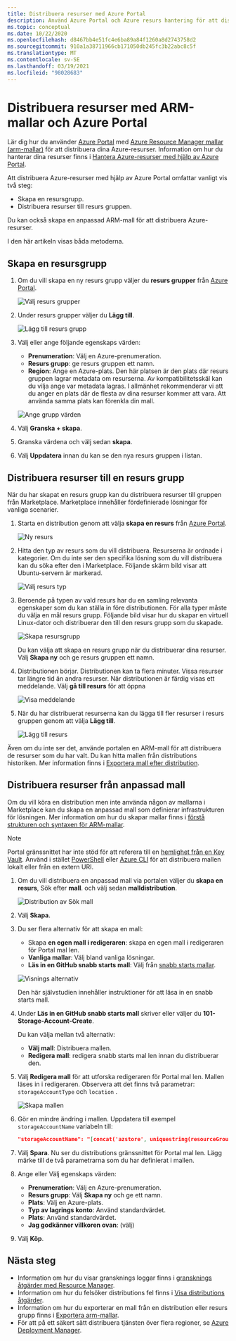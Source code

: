 ```yaml
---
title: Distribuera resurser med Azure Portal
description: Använd Azure Portal och Azure resurs hantering för att distribuera dina resurser till en resurs grupp i din prenumeration.
ms.topic: conceptual
ms.date: 10/22/2020
ms.openlocfilehash: d8467bb4e51fc4e6ba89a84f1260a8d2743758d2
ms.sourcegitcommit: 910a1a38711966cb171050db245fc3b22abc8c5f
ms.translationtype: MT
ms.contentlocale: sv-SE
ms.lasthandoff: 03/19/2021
ms.locfileid: "98028683"
---
```

# <a name="deploy-resources-with-arm-templates-and-azure-portal"></a>Distribuera resurser med ARM-mallar och Azure Portal

Lär dig hur du använder [Azure Portal](https://portal.azure.com) med [Azure Resource Manager mallar (arm-mallar)](overview.md) för att distribuera dina Azure-resurser. Information om hur du hanterar dina resurser finns i [Hantera Azure-resurser med hjälp av Azure Portal](../management/manage-resources-portal.md).

Att distribuera Azure-resurser med hjälp av Azure Portal omfattar vanligt vis två steg:

- Skapa en resursgrupp.
- Distribuera resurser till resurs gruppen.

Du kan också skapa en anpassad ARM-mall för att distribuera Azure-resurser.

I den här artikeln visas båda metoderna.

## <a name="create-a-resource-group"></a>Skapa en resursgrupp

1. Om du vill skapa en ny resurs grupp väljer du **resurs grupper** från [Azure Portal](https://portal.azure.com).

   ![Välj resurs grupper](./media/deploy-portal/select-resource-groups.png)

1. Under resurs grupper väljer du **Lägg till**.

   ![Lägg till resurs grupp](./media/deploy-portal/add-resource-group.png)

1. Välj eller ange följande egenskaps värden:

    - **Prenumeration**: Välj en Azure-prenumeration.
    - **Resurs grupp**: ge resurs gruppen ett namn.
    - **Region**: Ange en Azure-plats. Den här platsen är den plats där resurs gruppen lagrar metadata om resurserna. Av kompatibilitetsskäl kan du vilja ange var metadata lagras. I allmänhet rekommenderar vi att du anger en plats där de flesta av dina resurser kommer att vara. Att använda samma plats kan förenkla din mall.

   ![Ange grupp värden](./media/deploy-portal/set-group-properties.png)

1. Välj **Granska + skapa**.
1. Granska värdena och välj sedan **skapa**.
1. Välj **Uppdatera** innan du kan se den nya resurs gruppen i listan.

## <a name="deploy-resources-to-a-resource-group"></a>Distribuera resurser till en resurs grupp

När du har skapat en resurs grupp kan du distribuera resurser till gruppen från Marketplace. Marketplace innehåller fördefinierade lösningar för vanliga scenarier.

1. Starta en distribution genom att välja **skapa en resurs** från [Azure Portal](https://portal.azure.com).

   ![Ny resurs](./media/deploy-portal/new-resources.png)

1. Hitta den typ av resurs som du vill distribuera. Resurserna är ordnade i kategorier. Om du inte ser den specifika lösning som du vill distribuera kan du söka efter den i Marketplace. Följande skärm bild visar att Ubuntu-servern är markerad.

   ![Välj resurs typ](./media/deploy-portal/select-resource-type.png)

1. Beroende på typen av vald resurs har du en samling relevanta egenskaper som du kan ställa in före distributionen. För alla typer måste du välja en mål resurs grupp. Följande bild visar hur du skapar en virtuell Linux-dator och distribuerar den till den resurs grupp som du skapade.

   ![Skapa resursgrupp](./media/deploy-portal/select-existing-group.png)

   Du kan välja att skapa en resurs grupp när du distribuerar dina resurser. Välj **Skapa ny** och ge resurs gruppen ett namn.

1. Distributionen börjar. Distributionen kan ta flera minuter. Vissa resurser tar längre tid än andra resurser. När distributionen är färdig visas ett meddelande. Välj **gå till resurs** för att öppna

   ![Visa meddelande](./media/deploy-portal/view-notification.png)

1. När du har distribuerat resurserna kan du lägga till fler resurser i resurs gruppen genom att välja **Lägg till**.

   ![Lägg till resurs](./media/deploy-portal/add-resource.png)

Även om du inte ser det, använde portalen en ARM-mall för att distribuera de resurser som du har valt. Du kan hitta mallen från distributions historiken. Mer information finns i [Exportera mall efter distribution](export-template-portal.md#export-template-after-deployment).

## <a name="deploy-resources-from-custom-template"></a>Distribuera resurser från anpassad mall

Om du vill köra en distribution men inte använda någon av mallarna i Marketplace kan du skapa en anpassad mall som definierar infrastrukturen för lösningen. Mer information om hur du skapar mallar finns i [förstå strukturen och syntaxen för ARM-mallar](template-syntax.md).

> [!NOTE]
> Portal gränssnittet har inte stöd för att referera till en [hemlighet från en Key Vault](key-vault-parameter.md). Använd i stället [PowerShell](deploy-powershell.md) eller [Azure CLI](deploy-cli.md) för att distribuera mallen lokalt eller från en extern URI.

1. Om du vill distribuera en anpassad mall via portalen väljer du **skapa en resurs**, Sök efter **mall**. och välj sedan **malldistribution**.

   ![Distribution av Sök mall](./media/deploy-portal/search-template.png)

1. Välj **Skapa**.
1. Du ser flera alternativ för att skapa en mall:

    - Skapa **en egen mall i redigeraren**: skapa en egen mall i redigeraren för Portal mal len.
    - **Vanliga mallar**: Välj bland vanliga lösningar.
    - **Läs in en GitHub snabb starts mall**: Välj från [snabb starts mallar](https://azure.microsoft.com/resources/templates/).

   ![Visnings alternativ](./media/deploy-portal/see-options.png)

    Den här självstudien innehåller instruktioner för att läsa in en snabb starts mall.

1. Under **Läs in en GitHub snabb starts mall** skriver eller väljer du **101-Storage-Account-Create**.

    Du kan välja mellan två alternativ:

    - **Välj mall**: Distribuera mallen.
    - **Redigera mall**: redigera snabb starts mal len innan du distribuerar den.

1. Välj **Redigera mall** för att utforska redigeraren för Portal mal len. Mallen läses in i redigeraren. Observera att det finns två parametrar: `storageAccountType` och `location` .

   ![Skapa mallen](./media/deploy-portal/show-json.png)

1. Gör en mindre ändring i mallen. Uppdatera till exempel `storageAccountName` variabeln till:

    ```json
    "storageAccountName": "[concat('azstore', uniquestring(resourceGroup().id))]"
    ```

1. Välj **Spara**. Nu ser du distributions gränssnittet för Portal mal len. Lägg märke till de två parametrarna som du har definierat i mallen.
1. Ange eller Välj egenskaps värden:

    - **Prenumeration**: Välj en Azure-prenumeration.
    - **Resurs grupp**: Välj **Skapa ny** och ge ett namn.
    - **Plats**: Välj en Azure-plats.
    - **Typ av lagrings konto**: Använd standardvärdet.
    - **Plats**: Använd standardvärdet.
    - **Jag godkänner villkoren ovan**: (välj)

1. Välj **Köp**.

## <a name="next-steps"></a>Nästa steg

- Information om hur du visar gransknings loggar finns i [gransknings åtgärder med Resource Manager](../management/view-activity-logs.md).
- Information om hur du felsöker distributions fel finns i [Visa distributions åtgärder](deployment-history.md).
- Information om hur du exporterar en mall från en distribution eller resurs grupp finns i [Exportera arm-mallar](export-template-portal.md).
- För att på ett säkert sätt distribuera tjänsten över flera regioner, se [Azure Deployment Manager](deployment-manager-overview.md).
